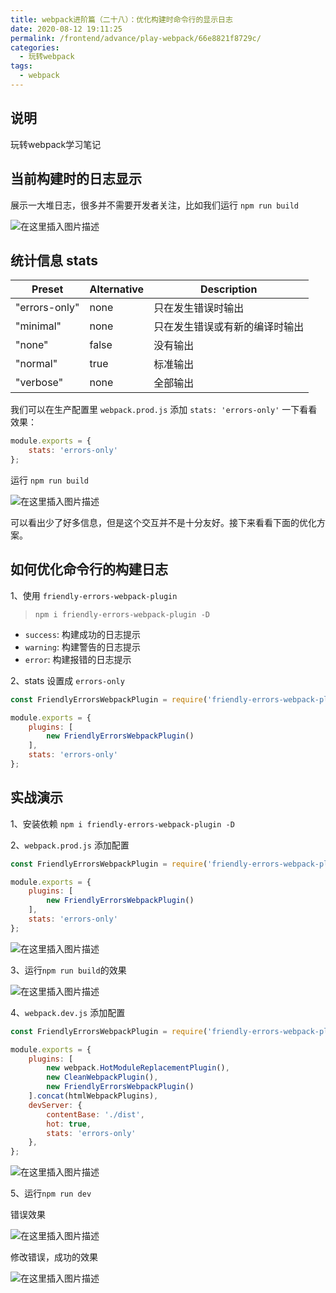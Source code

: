 ```yaml
---
title: webpack进阶篇（二十八）：优化构建时命令行的显示日志
date: 2020-08-12 19:11:25
permalink: /frontend/advance/play-webpack/66e8821f8729c/
categories:
  - 玩转webpack
tags:
  - webpack
---
```


## 说明

玩转webpack学习笔记

## 当前构建时的日志显示

展示⼀⼤堆⽇志，很多并不需要开发者关注，比如我们运行 `npm run build`

![在这里插入图片描述](https://imgconvert.csdnimg.cn/aHR0cHM6Ly9ub3RlLnlvdWRhby5jb20veXdzL3B1YmxpYy9yZXNvdXJjZS9kMzhiNzdjYzE1NzdhZGU0MGExNTdhYTAwZGZhMmVhMC9FQzZERERDMzQ3OEM0Mzc1QTRFNjNFOEU5ODU3QUIyOA?x-oss-process=image/format,png#pic_center)


## 统计信息 stats

Preset | Alternative | Description
---|---|---
"errors-only" | none | 只在发生错误时输出
"minimal" | none | 只在发生错误或有新的编译时输出
"none" | false | 没有输出
"normal" | true | 标准输出
"verbose" | none | 全部输出

我们可以在生产配置里 `webpack.prod.js` 添加 `stats: 'errors-only'` 一下看看效果：

```js
module.exports = {
    stats: 'errors-only'
};
```

运行 `npm run build`

![在这里插入图片描述](https://imgconvert.csdnimg.cn/aHR0cHM6Ly9ub3RlLnlvdWRhby5jb20veXdzL3B1YmxpYy9yZXNvdXJjZS9kMzhiNzdjYzE1NzdhZGU0MGExNTdhYTAwZGZhMmVhMC82MDAzNjNENEY3NkM0Q0FCQTEzRDJCRDNEMTU0MUZCQQ?x-oss-process=image/format,png#pic_center)



可以看出少了好多信息，但是这个交互并不是十分友好。接下来看看下面的优化方案。

## 如何优化命令行的构建日志

1、使⽤ `friendly-errors-webpack-plugin`

> `npm i friendly-errors-webpack-plugin -D`

- `success`: 构建成功的⽇志提示
- `warning`: 构建警告的⽇志提示
- `error`: 构建报错的⽇志提示

2、stats 设置成 `errors-only`

```js
const FriendlyErrorsWebpackPlugin = require('friendly-errors-webpack-plugin');

module.exports = {
    plugins: [
        new FriendlyErrorsWebpackPlugin()
    ],
    stats: 'errors-only'
};
```

## 实战演示

1、安装依赖 `npm i friendly-errors-webpack-plugin -D`

2、`webpack.prod.js` 添加配置

```js
const FriendlyErrorsWebpackPlugin = require('friendly-errors-webpack-plugin');

module.exports = {
    plugins: [
        new FriendlyErrorsWebpackPlugin()
    ],
    stats: 'errors-only'
};
```

![在这里插入图片描述](https://imgconvert.csdnimg.cn/aHR0cHM6Ly9ub3RlLnlvdWRhby5jb20veXdzL3B1YmxpYy9yZXNvdXJjZS9kMzhiNzdjYzE1NzdhZGU0MGExNTdhYTAwZGZhMmVhMC9FNzNGMEI0OEU2MTU0MEFCOUI1MDYwQzM5QTdBQ0ZBNg?x-oss-process=image/format,png#pic_center)


3、运行`npm run build`的效果

![在这里插入图片描述](https://imgconvert.csdnimg.cn/aHR0cHM6Ly9ub3RlLnlvdWRhby5jb20veXdzL3B1YmxpYy9yZXNvdXJjZS9kMzhiNzdjYzE1NzdhZGU0MGExNTdhYTAwZGZhMmVhMC9GOTJBQkU3RERCMjI0MTExOTAzMDhCNUMyQTg4NTcwMw?x-oss-process=image/format,png#pic_center)


4、`webpack.dev.js` 添加配置

```js
const FriendlyErrorsWebpackPlugin = require('friendly-errors-webpack-plugin');

module.exports = {
    plugins: [
        new webpack.HotModuleReplacementPlugin(),
        new CleanWebpackPlugin(),
        new FriendlyErrorsWebpackPlugin()
    ].concat(htmlWebpackPlugins),
    devServer: {
        contentBase: './dist',
        hot: true,
        stats: 'errors-only'
    },
};
```

![在这里插入图片描述](https://imgconvert.csdnimg.cn/aHR0cHM6Ly9ub3RlLnlvdWRhby5jb20veXdzL3B1YmxpYy9yZXNvdXJjZS9kMzhiNzdjYzE1NzdhZGU0MGExNTdhYTAwZGZhMmVhMC83QTQzMDY1RjBBNzA0NzRGODBGQkYxNzcwNDVBNTg3Rg?x-oss-process=image/format,png#pic_center)

5、运行`npm run dev`

错误效果

![在这里插入图片描述](https://imgconvert.csdnimg.cn/aHR0cHM6Ly9ub3RlLnlvdWRhby5jb20veXdzL3B1YmxpYy9yZXNvdXJjZS9kMzhiNzdjYzE1NzdhZGU0MGExNTdhYTAwZGZhMmVhMC9FQ0MwMUZDMjYwRUU0MDc2OTU0MDQ5MkQzMDk2MTAwNA?x-oss-process=image/format,png#pic_center)

修改错误，成功的效果

![在这里插入图片描述](https://imgconvert.csdnimg.cn/aHR0cHM6Ly9ub3RlLnlvdWRhby5jb20veXdzL3B1YmxpYy9yZXNvdXJjZS9kMzhiNzdjYzE1NzdhZGU0MGExNTdhYTAwZGZhMmVhMC8zMEVERUFEMDQ1QTY0RjE5QjBCMTQ2NzBDMEJENzgzQw?x-oss-process=image/format,png#pic_center)
